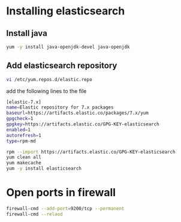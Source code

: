 # Installing elasticsearch

## Install java
```bash
yum -y install java-openjdk-devel java-openjdk
```

## Add elasticsearch repository
```bash
vi /etc/yum.repos.d/elastic.repo
```
add the following lines to the file
```bash
[elastic-7.x]
name=Elastic repository for 7.x packages
baseurl=https://artifacts.elastic.co/packages/7.x/yum
gpgcheck=1
gpgkey=https://artifacts.elastic.co/GPG-KEY-elasticsearch
enabled=1
autorefresh=1
type=rpm-md
```

```bash
rpm --import https://artifacts.elastic.co/GPG-KEY-elasticsearch
yum clean all
yum makecache
yum -y install elasticsearch
```

# Open ports in firewall
```bash
firewall-cmd --add-port=9200/tcp --permanent
firewall-cmd --relaod
```
